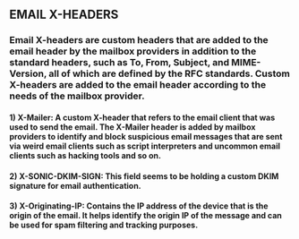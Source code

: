 ## EMAIL X-HEADERS

### Email X-headers are custom headers that are added to the email header by the mailbox providers in addition to the standard headers, such as To, From, Subject, and MIME-Version, all of which are defined by the RFC standards. Custom X-headers are added to the email header according to the needs of the mailbox provider.

#### 1) X-Mailer: A custom X-header that refers to the email client that was used to send the email. The X-Mailer header is added by mailbox providers to identify and block suspicious email messages that are sent via weird email clients such as script interpreters and uncommon email clients such as hacking tools and so on.

#### 2) X-SONIC-DKIM-SIGN: This field seems to be holding a custom DKIM signature for email authentication.

#### 3) X-Originating-IP: Contains  the IP address of the device that is the origin of the email. It helps identify the origin IP of the message and can be used for spam filtering and tracking purposes.
